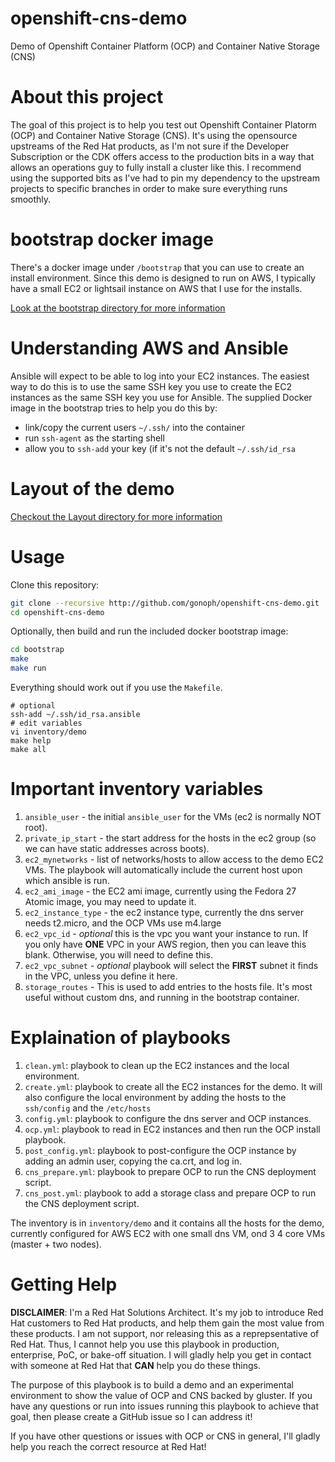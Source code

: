 # openshift-cns-demo
Demo of Openshift Container Platform (OCP) and Container Native Storage (CNS)

# About this project

The goal of this project is to help you test out Openshift Container Platorm
(OCP) and Container Native Storage (CNS). It's using the opensource upstreams
of the Red Hat products, as I'm not sure if the Developer Subscription or the
CDK offers access to the production bits in a way that allows an operations guy
to fully install a cluster like this. I recommend using the supported bits as
I've had to pin my dependency to the upstream projects to specific branches in
order to make sure everything runs smoothly.

# bootstrap docker image

There's a docker image under `/bootstrap` that you can use to create an install
environment. Since this demo is designed to run on AWS, I typically have a
small EC2 or lightsail instance on AWS that I use for the installs.

[Look at the bootstrap directory for more information](./bootstrap/)

# Understanding AWS and Ansible

Ansible will expect to be able to log into your EC2 instances. The easiest way
to do this is to use the same SSH key you use to create the EC2 instances as
the same SSH key you use for Ansible. The supplied Docker image in the
bootstrap tries to help you do this by:

* link/copy the current users `~/.ssh/` into the container
* run `ssh-agent` as the starting shell
* allow you to `ssh-add` your key (if it's not the default `~/.ssh/id_rsa`

# Layout of the demo

[Checkout the Layout directory for more information](./layout/)

# Usage

Clone this repository:
```bash
git clone --recursive http://github.com/gonoph/openshift-cns-demo.git
cd openshift-cns-demo
```

Optionally, then build and run the included docker bootstrap image:

```bash
cd bootstrap
make
make run
```
Everything should work out if you use the `Makefile`.

```base
# optional 
ssh-add ~/.ssh/id_rsa.ansible
# edit variables
vi inventory/demo
make help
make all
```

# Important inventory variables

1. `ansible_user` - the initial `ansible_user` for the VMs (ec2 is normally NOT root).
2. `private_ip_start` - the start address for the hosts in the ec2 group (so we
   can have static addresses across boots).
3. `ec2_mynetworks` - list of networks/hosts to allow access to the demo EC2
   VMs. The playbook will automatically include the current host upon which
   ansible is run.
4. `ec2_ami_image` - the EC2 ami image, currently using the Fedora 27 Atomic
   image, you may need to update it.
5. `ec2_instance_type` - the ec2 instance type, currently the dns server needs
   t2.micro, and the OCP VMs use m4.large
6. `ec2_vpc_id` - *optional* this is the vpc you want your instance to run.
   If you only have **ONE** VPC in your AWS region, then you can leave this
   blank. Otherwise, you will need to define this.
7. `ec2_vpc_subnet` - *optional* playbook will select the **FIRST** subnet it
   finds in the VPC, unless you define it here.
6. `storage_routes` - This is used to add entries to the hosts file. It's most
   useful without custom dns, and running in the bootstrap container.

# Explaination of playbooks

1. `clean.yml`: playbook to clean up the EC2 instances and the local environment.
2. `create.yml`: playbook to create all the EC2 instances for the demo. It will
   also configure the local environment by adding the hosts to the `ssh/config`
   and the `/etc/hosts`
3. `config.yml`: playbook to configure the dns server and OCP instances.
4. `ocp.yml`: playbook to read in EC2 instances and then run the OCP install playbook.
5.  `post_config.yml`: playbook to post-configure the OCP instance by adding an
    admin user, copying the ca.crt, and log in.
6. `cns_prepare.yml`: playbook to prepare OCP to run the CNS deployment script.
6. `cns_post.yml`: playbook to add a storage class and prepare OCP to run the
   CNS deployment script.

The inventory is in `inventory/demo` and it contains all the hosts for the
demo, currently configured for AWS EC2 with one small dns VM, ond 3 4 core VMs
(master + two nodes).

# Getting Help

**DISCLAIMER**: I'm a Red Hat Solutions Architect. It's my job to introduce Red
Hat customers to Red Hat products, and help them gain the most value from these
products. I am not support, nor releasing this as a reprepsentative of Red Hat.
Thus, I cannot help you use this playbook in production, enterprise, PoC, or
bake-off situation. I will gladly help you get in contact with someone at Red
Hat that **CAN** help you do these things.

The purpose of this playbook is to build a demo and an experimental environment
to show the value of OCP and CNS backed by gluster. If you have any questions
or run into issues running this playbook to achieve that goal, then please
create a GitHub issue so I can address it!

If you have other questions or issues with OCP or CNS in general, I'll gladly
help you reach the correct resource at Red Hat!
